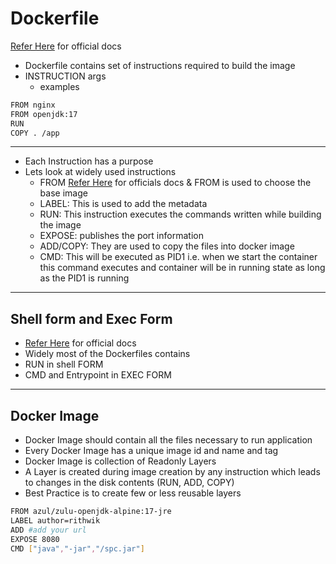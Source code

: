 # Dockerfile

[Refer Here](https://docs.docker.com/reference/dockerfile/)  for official docs

* Dockerfile contains set of instructions required to build the image
* INSTRUCTION  args
  * examples

```bash
FROM nginx
FROM openjdk:17
RUN 
COPY . /app
```

___

* Each Instruction has a purpose
* Lets look at widely used instructions
  * FROM [Refer Here](https://docs.docker.com/reference/dockerfile/#from) for officials docs & FROM is used to choose the base image
  * LABEL: This is used to add the metadata
  * RUN: This instruction executes the commands written while building the image
  * EXPOSE: publishes the port information
  * ADD/COPY: They are used to copy the files into docker image
  * CMD: This will be executed as PID1 i.e. when we start the container this command executes and container will be in running state as long as the PID1 is running

___

## Shell form and Exec Form

* [Refer Here](https://docs.docker.com/reference/dockerfile/#shell-and-exec-form) for official docs
* Widely most of the Dockerfiles contains
* RUN in shell FORM
* CMD and Entrypoint in EXEC FORM

___

## Docker Image

* Docker Image should contain all the files necessary to run application
* Every Docker Image has a unique image id and name and tag
* Docker Image is collection of Readonly Layers
* A Layer is created during image creation by any instruction which leads to changes in the disk contents (RUN, ADD, COPY)
* Best Practice is to create few or less reusable layers

```bash
FROM azul/zulu-openjdk-alpine:17-jre
LABEL author=rithwik
ADD #add your url 
EXPOSE 8080
CMD ["java","-jar","/spc.jar"]
```
